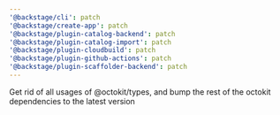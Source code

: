 ```yaml
---
'@backstage/cli': patch
'@backstage/create-app': patch
'@backstage/plugin-catalog-backend': patch
'@backstage/plugin-catalog-import': patch
'@backstage/plugin-cloudbuild': patch
'@backstage/plugin-github-actions': patch
'@backstage/plugin-scaffolder-backend': patch
---
```


Get rid of all usages of @octokit/types, and bump the rest of the octokit dependencies to the latest version
